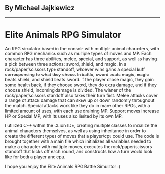 ## By Michael Jajkiewicz
________________________________
# Elite Animals RPG Simulator

    
An RPG simulator based in the console with multiple animal characters, with common RPG mechanics such as multiple types of moves and MP. 
Each character has three abilities, melee, special, and support, as well as having a pick between three actions: sword, shield, and magic. 
In a rock/paper/scissors type standoff, whoever wins gains a special buff corresponding to what they chose. In battle, sword beats magic, magic beats shield, and shield beats sword.
If the player chose magic, they gain some health back, if they choose sword, they do extra damage, and if they choose shield, incoming damage is divided.
The winner of the rock/paper/scissors standoff also takes their turn first.
Melee attacks cover a range of attack damage that can skew up or down randomly throughout the match.
Special attacks work like they do in many other RPGs, with a limited amount of uses, with each use draining MP.
Support moves increase HP or Special MP, with its uses also limited by its own MP.

I utilized C++ within the CLion IDE, creating multiple classes to initialize the animal characters themselves, as well as using inheritance
in order to create the different types of moves that a player/cpu could use. The code is brought together with
a main file which initializes all variables needed to make a character with multiple moves, executes the rock/paper/scissors
standoff that kicks off each round, and constructs how a turn would look like for both a player and cpu.

I hope you enjoy the Elite Animals RPG Battle Simulator :)

